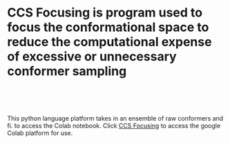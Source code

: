 # CCS Focusing is program used to focus the conformational space to reduce the computational expense of excessive or unnecessary conformer sampling           
<br />
<br />
<br />

This python language platform takes in an ensemble of raw conformers and fi. 
to access the Colab notebook. Click [CCS Focusing](https://colab.research.google.com/drive/1Sr0ydH5AGFRG15xTjFpZHpcZPgy4k1Lp#scrollTo=-DId6ORx7rPy) to access the google Colab platform for use. 

<br />
<br />

<br />
<br />


<br />
<br />

